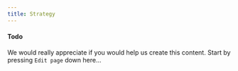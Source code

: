 ```yaml
---
title: Strategy
---
```


#### Todo

We would really appreciate if you would help us create this content. Start by pressing `Edit page` down here...
